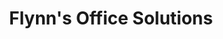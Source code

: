 ---
title: "Flynn's Office Solutions"
url: /new-york/flynns-office-solutions/
shop: Schreibwaren
---